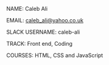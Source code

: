 NAME: Caleb Ali

EMAIL: caleb_ali@yahoo.co.uk

SLACK USERNAME: caleb-ali

TRACK: Front end, Coding

COURSES: HTML, CSS and JavaScript